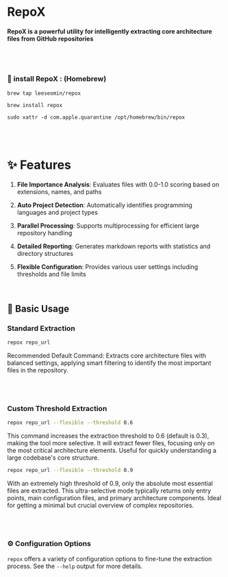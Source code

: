 # RepoX 

#### RepoX is a powerful utility for intelligently extracting core architecture files from GitHub repositories


<br>
<br>

### 🚀  install  RepoX : (Homebrew) 

```
brew tap leeseomin/repox

brew install repox

sudo xattr -d com.apple.quarantine /opt/homebrew/bin/repox
```

<br>
<br>


# ✨ Features

1. **File Importance Analysis**: Evaluates files with 0.0-1.0 scoring based on extensions, names, and paths

2. **Auto Project Detection**: Automatically identifies programming languages and project types

3. **Parallel Processing**: Supports multiprocessing for efficient large repository handling

4. **Detailed Reporting**: Generates markdown reports with statistics and directory structures

5. **Flexible Configuration**: Provides various user settings including thresholds and file limits


<br> 

## 🌱  Basic Usage

### Standard Extraction

```bash
repox repo_url
```
Recommended Default Command: Extracts core architecture files with balanced settings, applying smart filtering to identify the most important files in the repository.

<br>
<br>

### Custom Threshold Extraction

```bash
repox repo_url --flexible --threshold 0.6
```
This command increases the extraction threshold to 0.6 (default is 0.3), making the tool more selective. It will extract fewer files, focusing only on the most critical architecture elements. Useful for quickly understanding a large codebase's core structure.

```bash
repox repo_url --flexible --threshold 0.9
```
With an extremely high threshold of 0.9, only the absolute most essential files are extracted. This ultra-selective mode typically returns only entry points, main configuration files, and primary architecture components. Ideal for getting a minimal but crucial overview of complex repositories.

<br>
<br>

### ⚙️ Configuration Options

`repox` offers a variety of configuration options to fine-tune the extraction process. See the `--help` output for more details.


